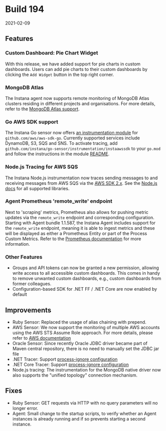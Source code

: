 # Build 194

2021-02-09

## Features

### Custom Dashboard: Pie Chart Widget

With this release, we have added support for pie charts in custom dashboards. Users can add pie charts to their custom dashboards by clicking the `Add Widget` button in the top right corner.

### MongoDB Atlas

The Instana agent now supports remote monitoring of MongoDB Atlas clusters residing in different projects and organisations.
For more details, refer to the [MongoDB Atlas support](https://www.instana.com/docs/ecosystem/mongodb/#mongodb-atlas-support).

### Go AWS SDK support

The Instana Go sensor now offers [an instrumentation module](https://github.com/instana/go-sensor/releases/tag/instrumentation%2Finstaawssdk%2Fv1.0.0) for `github.com/aws/aws-sdk-go`.
Currently supported services include DynamoDB, S3, SQS and SNS. To activate tracing, add `github.com/instana/go-sensor/instrumentation/instaawssdk` to your `go.mod` and follow the instructions
in the module [README](https://github.com/instana/go-sensor/tree/master/instrumentation/instaawssdk#usage).

### Node.js Tracing for AWS SQS

The Instana Node.js instrumentation now traces sending messages to and receiving messages from AWS SQS via the [AWS SDK 2.x](https://www.npmjs.com/package/aws-sdk). See the [Node.js docs](https://www.instana.com/docs/ecosystem/node-js/#supported-libraries) for all supported libraries.

### Agent Prometheus 'remote_write' endpoint

Next to 'scraping' metrics, Prometheus also allows for pushing metric updates via the `remote_write` endpoint and corresponding configuration.
Starting with Agent bundle 1.1.587, the Instana Agent includes support for the `remote_write` endpoint, meaning it is able to ingest metrics and these will be displayed as either a Prometheus Entity or part of the Process Custom Metrics.
Refer to the [Prometheus documentation](https://www.instana.com/docs//ecosystem/prometheus) for more information.

### Other Features

- Groups and API tokens can now be granted a new permission, allowing write access to all accessible custom dashboards. This comes in handy to remove unwanted custom dashboards, e.g., custom dashboards from former colleagues.
- Configuration-based SDK for .NET FF / .NET Core are now enabled by default

## Improvements

- Ruby Sensor: Replaced the usage of alias chaining with prepend.
- AWS Sensor: We now support the monitoring of multiple AWS accounts using the AWS STS Assume Role approach.
  For more details, please refer to [AWS documentation](https://www.instana.com/docs/ecosystem/aws#aws-sts-approach)
- Oracle Sensor: Since recently Oracle JDBC driver became part of Maven central repository, there is no need to manually set the JDBC jar file
- .NET Tracer: Support [process-ignore configuration](https://www.instana.com/docs/setup_and_manage/host_agent/configuration#ignore-processes)
- .NET Core Tracer: Support [process-ignore configuration](https://www.instana.com/docs/setup_and_manage/host_agent/configuration#ignore-processes)
- Node.js tracing: The instrumentation for the MongoDB native driver now also supports the "unified topology" connection mechanism.

## Fixes

- Ruby Sensor: GET requests via HTTP with no query parameters will no longer error.
- Agent: Small change to the startup scripts, to verify whether an Agent instances is already running and if so prevents starting a second instance.
